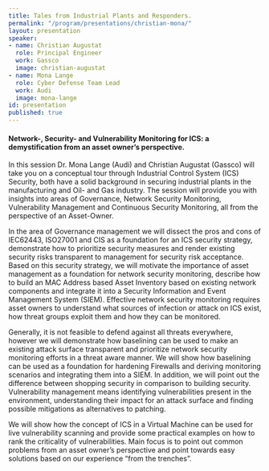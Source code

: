 ```yaml
---
title: Tales from Industrial Plants and Responders.
permalink: "/program/presentations/christian-mona/"
layout: presentation
speaker:
- name: Christian Augustat
  role: Principal Engineer
  work: Gassco
  image: christian-augustat
- name: Mona Lange
  role: Cyber Defense Team Lead
  work: Audi
  image: mona-lange
id: presentation
published: true
---
```


#### Network-, Security- and Vulnerability Monitoring for ICS: a demystification from an asset owner’s perspective.

In this session Dr. Mona Lange (Audi) and Christian Augustat (Gassco) will take you on a conceptual tour through Industrial Control System (ICS) Security, both have a solid background in securing industrial plants in the manufacturing and Oil- and Gas industry. The session will provide you with insights into areas of Governance, Network Security Monitoring, Vulnerability Management and Continuous Security Monitoring, all from the perspective of an Asset-Owner.

In the area of Governance management we will dissect the pros and cons of IEC62443, ISO27001 and CIS as a foundation for an ICS security strategy, demonstrate how to prioritize security measures and render existing security risks transparent to management for security risk acceptance. Based on this security strategy, we will motivate the importance of asset management as a foundation for network security monitoring, describe how to build an MAC Address based Asset Inventory based on existing network components and integrate it into a Security Information and Event Management System (SIEM). Effective network security monitoring requires asset owners to understand what sources of infection or attack on ICS exist, how threat groups exploit them and how they can be monitored.

Generally, it is not feasible to defend against all threats everywhere, however we will demonstrate how baselining can be used to make an existing attack surface transparent and prioritize network security monitoring efforts in a threat aware manner. We will show how baselining can be used as a foundation for hardening Firewalls and
deriving monitoring scenarios and integrating them into a SIEM. In addition, we will point out the difference between shopping security in comparison to building security. Vulnerability management means identifying vulnerabilities present in the environment, understanding their impact for an attack surface and finding possible mitigations as alternatives to patching.

We will show how the concept of ICS in a Virtual Machine can be used for live vulnerability scanning and provide some practical examples on how to rank the criticality of vulnerabilities. Main focus is to point out common problems from an asset owner’s perspective and point towards easy solutions based on our experience “from the trenches”.